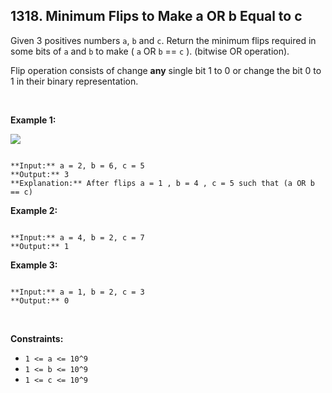 ## 1318. Minimum Flips to Make a OR b Equal to c


Given 3 positives numbers `a`, `b` and `c`. Return the minimum flips required in some bits of `a` and `b` to make ( `a` OR `b` == `c` ). (bitwise OR operation).  

Flip operation consists of change **any** single bit 1 to 0 or change the bit 0 to 1 in their binary representation.


 


**Example 1:**


![](https://assets.leetcode.com/uploads/2020/01/06/sample_3_1676.png)



```

**Input:** a = 2, b = 6, c = 5
**Output:** 3
**Explanation:** After flips a = 1 , b = 4 , c = 5 such that (a OR b == c)
```

**Example 2:**



```

**Input:** a = 4, b = 2, c = 7
**Output:** 1

```

**Example 3:**



```

**Input:** a = 1, b = 2, c = 3
**Output:** 0

```

 


**Constraints:**


* `1 <= a <= 10^9`
* `1 <= b <= 10^9`
* `1 <= c <= 10^9`
